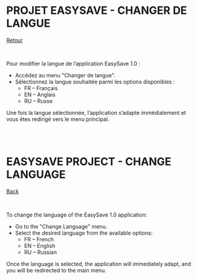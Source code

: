 # PROJET EASYSAVE - CHANGER DE LANGUE
[Retour](../UserDocumentation.md)

</br>


Pour modifier la langue de l’application EasySave 1.0 :

- Accédez au menu "Changer de langue".
- Sélectionnez la langue souhaitée parmi les options disponibles :
    - FR – Français
    - EN – Anglais
    - RU – Russe

Une fois la langue sélectionnée, l’application s’adapte immédiatement et vous êtes redirigé vers le menu principal.

</br>
</br>

# **EASYSAVE PROJECT - CHANGE LANGUAGE**  
[Back](../UserDocumentation.md)

</br>

To change the language of the EasySave 1.0 application:

- Go to the "Change Language" menu.
- Select the desired language from the available options:
    - FR – French
    - EN – English
    - RU – Russian

Once the language is selected, the application will immediately adapt, and you will be redirected to the main menu.